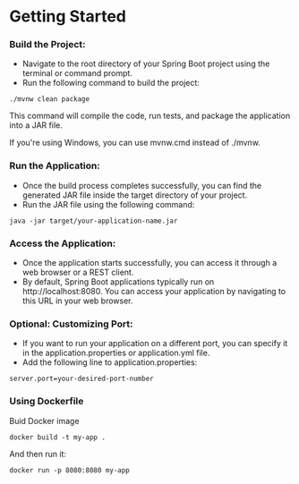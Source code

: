 # Getting Started

### Build the Project:
* Navigate to the root directory of your Spring Boot project using the terminal or command prompt.
* Run the following command to build the project:

```
./mvnw clean package
```

This command will compile the code, run tests, and package the application into a JAR file.

If you're using Windows, you can use mvnw.cmd instead of ./mvnw.

### Run the Application:
* Once the build process completes successfully, you can find the generated JAR file inside the target directory of your project.
* Run the JAR file using the following command:

```
java -jar target/your-application-name.jar
```

### Access the Application:
* Once the application starts successfully, you can access it through a web browser or a REST client.
* By default, Spring Boot applications typically run on http://localhost:8080. You can access your application by navigating to this URL in your web browser.

### Optional: Customizing Port:
* If you want to run your application on a different port, you can specify it in the application.properties or application.yml file.
* Add the following line to application.properties:

```
server.port=your-desired-port-number
```

### Using Dockerfile

Buid Docker image
```
docker build -t my-app .
```

And then run it:
```
docker run -p 8080:8080 my-app 
```